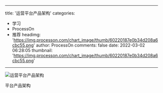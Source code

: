 
---
title: '运营平台产品架构'
categories: 
 - 学习
 - ProcessOn
 - 推荐
headimg: 'https://img.processon.com/chart_image/thumb/60220187e0b34d208a6cbc55.png'
author: ProcessOn
comments: false
date: 2022-03-02 06:28:05
thumbnail: 'https://img.processon.com/chart_image/thumb/60220187e0b34d208a6cbc55.png'
---

<div>   
<img class="thumb" alt="运营平台产品架构" src="https://img.processon.com/chart_image/thumb/60220187e0b34d208a6cbc55.png" referrerpolicy="no-referrer">
<p>平台产品架构</p>  
</div>
            